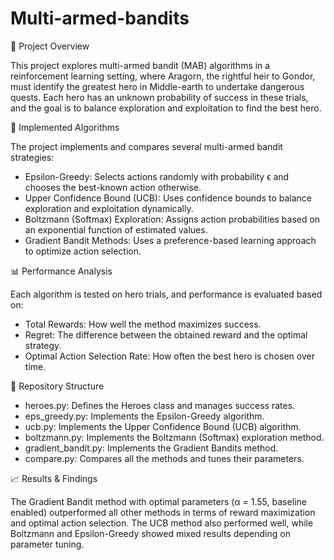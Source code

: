 # Multi-armed-bandits
📜 Project Overview

This project explores multi-armed bandit (MAB) algorithms in a reinforcement learning setting, where Aragorn, the rightful heir to Gondor, must identify the greatest hero in Middle-earth to undertake dangerous quests. Each hero has an unknown probability of success in these trials, and the goal is to balance exploration and exploitation to find the best hero.

🚀 Implemented Algorithms

The project implements and compares several multi-armed bandit strategies:

- Epsilon-Greedy: Selects actions randomly with probability ϵ and chooses the best-known action otherwise.
- Upper Confidence Bound (UCB): Uses confidence bounds to balance exploration and exploitation dynamically.
- Boltzmann (Softmax) Exploration: Assigns action probabilities based on an exponential function of estimated values.
- Gradient Bandit Methods: Uses a preference-based learning approach to optimize action selection.

📊 Performance Analysis

Each algorithm is tested on hero trials, and performance is evaluated based on:

- Total Rewards: How well the method maximizes success.
- Regret: The difference between the obtained reward and the optimal strategy.
- Optimal Action Selection Rate: How often the best hero is chosen over time.

📂 Repository Structure

- heroes.py: Defines the Heroes class and manages success rates.
- eps_greedy.py: Implements the Epsilon-Greedy algorithm.
- ucb.py: Implements the Upper Confidence Bound (UCB) algorithm.
- boltzmann.py: Implements the Boltzmann (Softmax) exploration method.
- gradient_bandit.py: Implements the Gradient Bandits method.
- compare.py: Compares all the methods and tunes their parameters.

  
📈 Results & Findings


The Gradient Bandit method with optimal parameters (α = 1.55, baseline enabled) outperformed all other methods in terms of reward maximization and optimal action selection. The UCB method also performed well, while Boltzmann and Epsilon-Greedy showed mixed results depending on parameter tuning.
